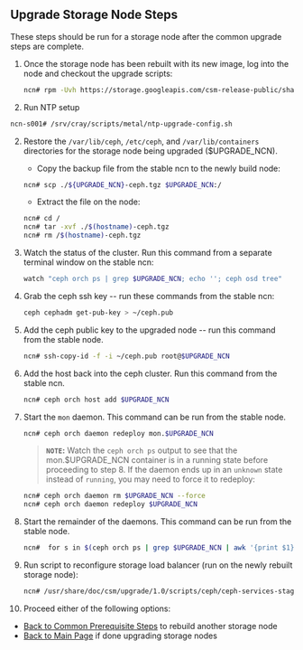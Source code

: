 <h2 id="storage-node-upgrade">Upgrade Storage Node Steps</h2>

These steps should be run for a storage node after the common upgrade steps are complete.

1. Once the storage node has been rebuilt with its new image, log into the node and checkout the upgrade scripts:

   ```bash
   ncn# rpm -Uvh https://storage.googleapis.com/csm-release-public/shasta-1.5/docs-csm-install/docs-csm-install-latest.noarch.rpm
   ```
2. Run NTP setup
```bash
ncn-s001# /srv/cray/scripts/metal/ntp-upgrade-config.sh
```

2. Restore the `/var/lib/ceph`, `/etc/ceph`, and `/var/lib/containers` directories for the storage node being upgraded ($UPGRADE_NCN).

   - Copy the backup file from the stable ncn to the newly build node:

   ```bash
   ncn# scp ./${UPGRADE_NCN}-ceph.tgz $UPGRADE_NCN:/
   ```

   - Extract the file on the node:

   ```bash
   ncn# cd /
   ncn# tar -xvf ./$(hostname)-ceph.tgz
   ncn# rm /$(hostname)-ceph.tgz
   ```

3. Watch the status of the cluster.  Run this command from a separate terminal window on the stable ncn:

   ```bash
   watch "ceph orch ps | grep $UPGRADE_NCN; echo ''; ceph osd tree"
   ```

4. Grab the ceph ssh key -- run these commands from the stable ncn:

   ```bash
   ceph cephadm get-pub-key > ~/ceph.pub
   ```

5. Add the ceph public key to the upgraded node -- run this command from the stable node.

   ```bash
   ncn# ssh-copy-id -f -i ~/ceph.pub root@$UPGRADE_NCN
   ```

6. Add the host back into the ceph cluster.  Run this command from the stable ncn.

   ```bash
   ncn# ceph orch host add $UPGRADE_NCN
   ```

7. Start the `mon` daemon.  This command can be run from the stable node.

   ```bash
   ncn# ceph orch daemon redeploy mon.$UPGRADE_NCN
   ```

   > **`NOTE`:** Watch the `ceph orch ps` output to see that the mon.$UPGRADE_NCN container is in a running state before proceeding to step 8.  If the daemon ends up in an `unknown` state instead of `running`, you may need to force it to redeploy:
     ```bash
     ncn# ceph orch daemon rm $UPGRADE_NCN --force
     ncn# ceph orch daemon redeploy $UPGRADE_NCN
     ```

8. Start the remainder of the daemons. This command can be run from the stable node.

   ```bash
   ncn#  for s in $(ceph orch ps | grep $UPGRADE_NCN | awk '{print $1}'); do  ceph orch daemon start $s; done
   ```

9. Run script to reconfigure storage load balancer (run on the newly rebuilt storage node):

   ```bash
   ncn# /usr/share/doc/csm/upgrade/1.0/scripts/ceph/ceph-services-stage2.sh
   ```

10. Proceed either of the following options:

   - [Back to Common Prerequisite Steps](../common/prerequisite-steps.md) to rebuild another storage node
   - [Back to Main Page](../../README.md) if done upgrading storage nodes

